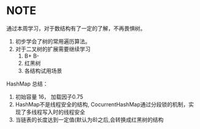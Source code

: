 # NOTE

通过本周学习，对于数结构有了一定的了解，不再畏惧树。
1. 初步学会了树的常用遍历算法。
2. 对于二叉树的扩展需要继续学习
    1. B+ B-
    2. 红黑树 
    3. 各结构试用场景

HashMap 总结：

1. 初始容量 16， 加载因子0.75
2. HashMap不是线程安全的结构, CocurrentHashMap通过分段锁的机制，实现了多线程写入时的线程安全
3. 当链表的长度达到一定值(默认为8)之后,会转换成红黑树的结构
